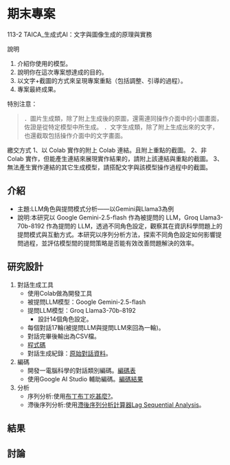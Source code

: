 # 期末專案
113-2 TAICA_生成式AI：文字與圖像生成的原理與實務

說明
1. 介紹你使用的模型。
2. 說明你在這次專案想達成的目的。
3. 以文字+截圖的方式來呈現專案重點（包括調整、引導的過程）。
4. 專案最終成果。

特別注意：
> ．圖片生成類，除了附上生成後的原圖，還需連同操作介面中的小圖畫面，佐證是從特定模型中所生成。
> ．文字生成類，除了附上生成出來的文字，也還截取包括操作介面中的文字畫面。

繳交方式
1、以 Colab 實作的附上 Colab 連結。且附上重點的截圖。
2、非 Colab 實作，但能產生連結來展現實作結果的，請附上該連結與重點的截圖。
3、無法產生實作連結的其它生成模型，請搭配文字與該模型操作過程中的截圖。

## 介紹
- 主題:LLM角色與提問模式分析——以Gemini與Llama3為例
- 說明:本研究以 Google Gemini-2.5-flash 作為被提問的 LLM，Groq Llama3-70b-8192 作為提問的 LLM，透過不同角色設定，觀察其在資訊科學問題上的提問模式與互動方式。本研究以序列分析方法，探索不同角色設定如何影響提問過程，並評估模型間的提問策略是否能有效改善問題解決的效率。

## 研究設計
1. 對話生成工具
   - 使用Colab做為開發工具
   - 被提問LLM模型：Google Gemini-2.5-flash
   - 提問LLM模型：Groq Llama3-70b-8192
     - 設計14個角色設定。
   - 每個對話17輪(被提問LLM與提問LLM來回為一輪)。
   - 對話完畢後輸出為CSV檔。
   - [程式碼](https://github.com/xin-2001/taica_1132_GenAI/blob/7a65b351b1623e7f18a84a4f8b5fcaf9bc93f8d8/Final_Project/Dialogue_Generation.ipynb)
   - 對話生成紀錄：[原始對話資料](原始對話資料)。
2. 編碼
   - 開發一電腦科學的對話類別編碼。[編碼表](編碼表.md)
   - 使用Google AI Studio 輔助編碼。[編碼結果](編碼結果)
3. 分析
   - 序列分析:使用[布丁布丁吃甚麼?](https://blog.pulipuli.info/2010/12/sequential-analysis-tool.html)。
   - 滯後序列分析:使用[滯後序列分析計算器Lag Sequential Analysis](https://pulipulichen.github.io/HTML-Lag-Sequential-Analysis/)。
## 結果



## 討論
